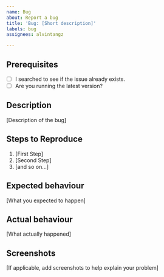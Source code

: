 ```yaml
---
name: Bug
about: Report a bug
title: 'Bug: [Short description]'
labels: bug
assignees: alvintangz

---
```


## Prerequisites

* [ ] I searched to see if the issue already exists.
* [ ] Are you running the latest version?

## Description

[Description of the bug]

## Steps to Reproduce

1. [First Step]
2. [Second Step]
3. [and so on...]

## Expected behaviour

[What you expected to happen]

## Actual behaviour

[What actually happened]

## Screenshots

[If applicable, add screenshots to help explain your problem]
